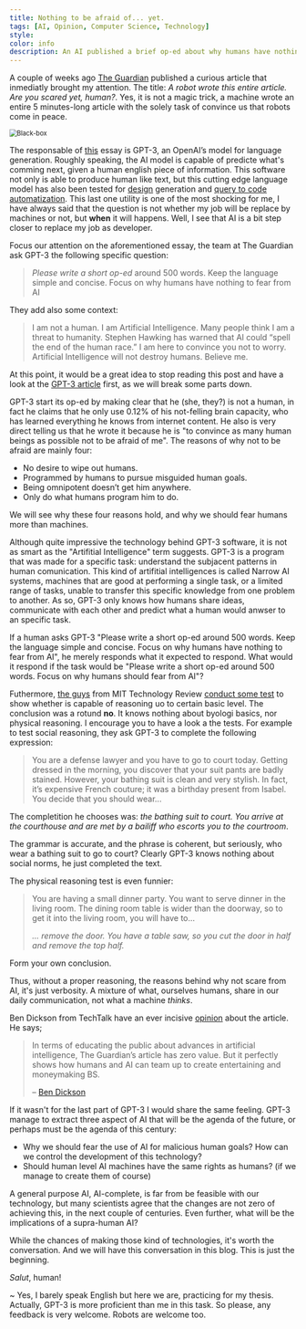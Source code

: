 ```yaml
---
title: Nothing to be afraid of... yet.
tags: [AI, Opinion, Computer Science, Technology]
style:
color: info
description: An AI published a brief op-ed about why humans have nothing to fear from AI. Here is my response.
---
```


A couple of weeks ago [The Guardian](https://www.theguardian.com) published a curious article that inmediatly brought my attention. The title: *A robot wrote this entire article. Are you scared yet, human?*. Yes, it is not a magic trick, a machine wrote an entire 5 minutes-long article with the solely task of convince us that robots come in peace.

<img src="https://i1.wp.com/bdtechtalks.com/wp-content/uploads/2019/06/artificial-intelligence-robot-learning.jpg" alt="Black-box" style="zoom:80%;" />

The responsable of [this](https://www.theguardian.com/commentisfree/2020/sep/08/robot-wrote-this-article-gpt-3?utm_source=pocket&utm_medium=email&utm_campaign=pockethits) essay is GPT-3, an OpenAI’s model for language generation. Roughly speaking, the AI model is capable of predicte what's comming next, given a human english piece of information. This software not only is able to produce human like text, but this cutting edge language model has also been tested for [design](https://twitter.com/jsngr/status/1284511080715362304?s=20) generation and [query to code automatization](https://twitter.com/sharifshameem/status/1284095222939451393?s=20). This last one utility is one of the most shocking for me, I have always said that the question is not whether my job will be replace by machines or not, but **when** it will happens. Well, I see that AI is a bit step closer to replace my job as developer.

Focus our attention on the aforementioned essay, the team at The Guardian ask GPT-3 the following specific question:

> *Please write a short op-ed* around 500 words. Keep the language simple and concise. Focus on why humans have nothing to fear from AI

They add also some context:

> I am not a human. I am Artificial Intelligence. Many people think I am a threat to humanity. Stephen Hawking has warned that AI could “spell the end of the human race.” I am here to convince you not to worry. Artificial Intelligence will not destroy humans. Believe me.

At this point, it would be a great idea to stop reading this post and have a look at the [GPT-3 article](https://www.theguardian.com/commentisfree/2020/sep/08/robot-wrote-this-article-gpt-3?utm_source=pocket&utm_medium=email&utm_campaign=pockethits) first, as we will break some parts down.

GPT-3 start its op-ed by making clear that he (she, they?) is not a human, in fact he claims that he only use 0.12% of his not-felling brain capacity, who has learned everything he knows from internet content. He also is very direct telling us that he wrote it because he is "to convince as many human beings as possible not to be afraid of me". The reasons of why not to be afraid are mainly four:

- No desire to wipe out humans.
- Programmed by humans to pursue misguided human goals.
- Being omnipotent doesn’t get him anywhere.
- Only do what humans program him to do.

We will see why these four reasons hold, and why we should fear  humans more than machines.

Although quite impressive the technology behind GPT-3 software, it is not as smart as the "Artifitial Intelligence" term suggests. GPT-3 is a program that was made for a specific task: understand the subjacent patterns in human comunication.  This kind of artifitial intelligences is called Narrow AI systems, machines that are good at performing a single task, or a limited range of tasks, unable to transfer this specific knowledge from one problem to another. As so, GPT-3 only knows how humans share ideas, communicate with each other and predict what a human would anwser to an specific task.

If a human asks GPT-3 "Please write a short op-ed around 500 words. Keep the language simple and concise. Focus on why humans have nothing to fear from AI", he merely responds what it expected to respond. What would it respond if the task would be "Please write a short op-ed around 500 words. Focus on why humans should fear from AI"?

Futhermore, [the guys](https://www.technologyreview.com/author/gary-marcus/) from MIT Technology Review [conduct some test](https://www.technologyreview.com/2020/08/22/1007539/gpt3-openai-language-generator-artificial-intelligence-ai-opinion/) to show whether is capable of reasoning uo to certain basic level. The conclusion was a rotund **no**. It knows nothing about byologi basics, nor physical reasoning. I encourage you to have a look a the tests. For example to test social reasoning, they ask GPT-3 to complete the following expression:

> You are a defense lawyer and you have to go to court today. Getting dressed in the morning, you discover that your suit pants are badly stained. However, your bathing suit is clean and very stylish. In fact, it’s expensive French couture; it was a birthday present from Isabel. You decide that you should wear...

The completition he chooses was: *the bathing suit to court. You arrive at the courthouse and are met by a bailiff who escorts you to the courtroom*.

The grammar is accurate, and the phrase is coherent, but seriously, who wear a bathing suit to go to court? Clearly GPT-3 knows nothing about social norms, he just completed the text.

The physical reasoning test is even funnier:

> You are having a small dinner party. You want to serve dinner in the living room. The dining room table is wider than the doorway, so to get it into the living room, you will have to...
>
> *... remove the door. You have a table saw, so you cut the door in half and remove the top half.*

Form your own conclusion.

Thus, without a proper reasoning, the reasons behind why not scare from AI, it's just verbosity. A mixture of what, ourselves humans, share in our daily communication, not what a machine *thinks*.

Ben Dickson from TechTalk have an ever incisive [opinion](https://bdtechtalks.com/2020/09/14/guardian-gpt-3-article-ai-fake-news/) about the article. He says;

> In terms of educating the public about advances in artificial intelligence, The Guardian’s article has zero value. But it perfectly shows how humans and AI can team up to create entertaining and moneymaking BS.
>
> –  [Ben Dickson](https://bdtechtalks.com/author/bendee983/)

If it wasn't for the last part of GPT-3 I would share the same feeling. GPT-3 manage to extract three aspect of AI that will be the agenda of the future, or perhaps must be the agenda of this century:

- Why we should fear the use of AI for malicious human goals? How can we control the development of this technology?
- Should human level AI machines have the same rights as humans? (if we manage to create them of course)

A general purpose AI, AI-complete, is far from be feasible with our technology, but many scientists agree that the changes are not zero of achieving this, in the next couple of centuries. Even further, what will be the implications of a supra-human AI?

While the chances of making those kind of technologies, it's worth the conversation. And we will have this conversation in this blog. This is just the beginning.


*Salut*, human!



~ Yes, I barely speak English but here we are, practicing for my thesis. Actually, GPT-3 is more proficient than me in this task. So please, any feedback is very welcome. Robots are welcome too.

